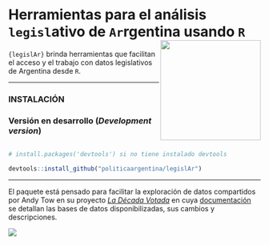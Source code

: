 
# Herramientas para el análisis `legisl`ativo de `Ar`rgentina usando `R` <a><img src="https://github.com/politicaargentina/data_warehouse/blob/master/hex/legislAr.png?raw=true" width="200" align="right" /></a>


`{legislAr}` brinda herramientas que facilitan el acceso y el trabajo con datos legislativos de Argentina desde `R`. 


---

### INSTALACIÓN

### Versión en desarrollo (*Development version*) 

```r

# install.packages('devtools') si no tiene instalado devtools

devtools::install_github("politicaargentina/legislAr")

```

---

El paquete está pensado para facilitar la exploración de datos compartidos por Andy Tow en su proyecto [_La Década Votada_](https://andytow.com/scripts/disciplina/index-d.html) en cuya [documentación](https://andytow.com/scripts/disciplina/doc.html) se detallan las bases de datos disponibilizadas, sus cambios y descripciones.  

![](https://andytow.com/scripts/disciplina/assets/img/votaciones.gif)
